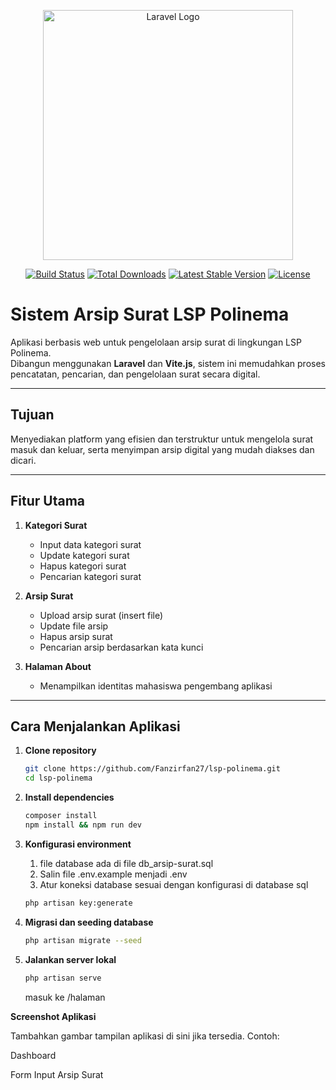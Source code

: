 <p align="center">
  <a href="https://laravel.com" target="_blank">
    <img src="https://raw.githubusercontent.com/laravel/art/master/logo-lockup/5%20SVG/2%20CMYK/1%20Full%20Color/laravel-logolockup-cmyk-red.svg" width="400" alt="Laravel Logo">
  </a>
</p>

<p align="center">
  <a href="https://github.com/Fanzirfan27/lsp_polinema/actions"><img src="https://github.com/laravel/framework/workflows/tests/badge.svg" alt="Build Status"></a>
  <a href="https://packagist.org/packages/laravel/framework"><img src="https://img.shields.io/packagist/dt/laravel/framework" alt="Total Downloads"></a>
  <a href="https://packagist.org/packages/laravel/framework"><img src="https://img.shields.io/packagist/v/laravel/framework" alt="Latest Stable Version"></a>
  <a href="https://packagist.org/packages/laravel/framework"><img src="https://img.shields.io/packagist/l/laravel/framework" alt="License"></a>
</p>

# Sistem Arsip Surat LSP Polinema

Aplikasi berbasis web untuk pengelolaan arsip surat di lingkungan LSP Polinema.  
Dibangun menggunakan **Laravel** dan **Vite.js**, sistem ini memudahkan proses pencatatan, pencarian, dan pengelolaan surat secara digital.

---

## Tujuan

Menyediakan platform yang efisien dan terstruktur untuk mengelola surat masuk dan keluar, serta menyimpan arsip digital yang mudah diakses dan dicari.

---

## Fitur Utama

1. **Kategori Surat**
   - Input data kategori surat
   - Update kategori surat
   - Hapus kategori surat
   - Pencarian kategori surat

2. **Arsip Surat**
   - Upload arsip surat (insert file)
   - Update file arsip
   - Hapus arsip surat
   - Pencarian arsip berdasarkan kata kunci

3. **Halaman About**
   - Menampilkan identitas mahasiswa pengembang aplikasi

---

## Cara Menjalankan Aplikasi

1. **Clone repository**
   ```bash
   git clone https://github.com/Fanzirfan27/lsp-polinema.git
   cd lsp-polinema
   ```

2. **Install dependencies**

    ```bash 
    composer install
    npm install && npm run dev
    ```

3. **Konfigurasi environment**
    1. file database ada di file db_arsip-surat.sql
    2. Salin file .env.example menjadi .env
    3. Atur koneksi database sesuai dengan konfigurasi di database sql
    ```bash
    php artisan key:generate
    ```

4. **Migrasi dan seeding database**
    ```bash
    php artisan migrate --seed
    ```

5. **Jalankan server lokal**
    ```bash
    php artisan serve
    ```
    masuk ke /halaman

**Screenshot Aplikasi**

Tambahkan gambar tampilan aplikasi di sini jika tersedia. Contoh:

Dashboard


Form Input Arsip Surat

